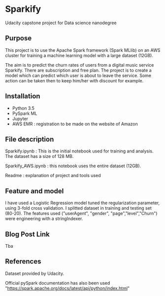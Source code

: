 # Sparkify
Udacity capstone project for Data science nanodegree

## Purpose
This project is to use the Apache Spark framework (Spark MLlib) on an AWS cluster for training a machine learning model with a large dataset (12GB).

The aim is to predict the churn rates of users from a digital music service Sparkify. There are subscription and free plan. The project is to create a model which can predict which user is about to leave the service. Some action can be taken then to keep him/her with discount for example.

## Installation
-  Python 3.5
-  PySpark ML
-  Jupyter
-  AWS EMR : registration to be made on the website of Amazon

## File description

Sparkify.ipynb : This is the initial notebook used for training and analysis. The dataset has a size of 128 MB. 

Sparkify_AWS.ipynb : this notebook uses the entire dataset (12GB).

Readme : explanation of project and tools used

## Feature and model

I have used a Logistic Regression model tuned the regularization parameter, using 3-fold cross validation. I splitted dataset in training and testing set (80-20).
 The features used ("userAgent", "gender", "page","level","Churn") were engineering with a stringIndexer.

## Blog Post Link
Tba

## References
Dataset provided by Udacity.

Official pySpark documentation has also been used "https://spark.apache.org/docs/latest/api/python/index.html"
